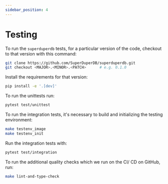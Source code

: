 ```yaml
---
sidebar_position: 4
---
```


# Testing

To run the `superduperdb` tests, for a particular version of the code, checkout to that version with this command:

```bash
git clone https://github.com/SuperDuperDB/superduperdb.git
git checkout <MAJOR>.<MINOR>.<PATCH>      # e.g. 0.1.0
```

Install the requirements for that version:

```bash
pip install -e '.[dev]'
```

To run the unittests run:

```bash
pytest test/unittest
```

To run the integration tests, it's necessary to build and initializing the testing environment:

```bash
make testenv_image
make testenv_init
```

Run the integration tests with:

```bash
pytest test/integration
```

To run the additional quality checks which we run on the CI/ CD on GitHub, run:

```bash
make lint-and-type-check
```